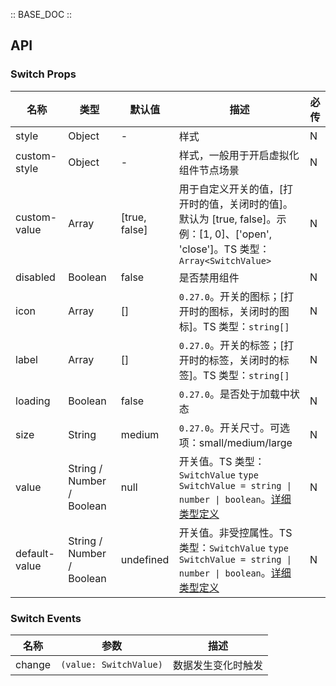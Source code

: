 :: BASE_DOC ::

## API

### Switch Props

名称 | 类型 | 默认值 | 描述 | 必传
-- | -- | -- | -- | --
style | Object | - | 样式 | N
custom-style | Object | - | 样式，一般用于开启虚拟化组件节点场景 | N
custom-value | Array | [true, false] | 用于自定义开关的值，[打开时的值，关闭时的值]。默认为 [true, false]。示例：[1, 0]、['open', 'close']。TS 类型：`Array<SwitchValue>` | N
disabled | Boolean | false | 是否禁用组件 | N
icon | Array | [] | `0.27.0`。开关的图标；[打开时的图标，关闭时的图标]。TS 类型：`string[]` | N
label | Array | [] | `0.27.0`。开关的标签；[打开时的标签，关闭时的标签]。TS 类型：`string[]` | N
loading | Boolean | false | `0.27.0`。是否处于加载中状态 | N
size | String | medium | `0.27.0`。开关尺寸。可选项：small/medium/large | N
value | String / Number / Boolean | null | 开关值。TS 类型：`SwitchValue` `type SwitchValue = string \| number \| boolean`。[详细类型定义](https://github.com/Tencent/tdesign-miniprogram/tree/develop/src/switch/type.ts) | N
default-value | String / Number / Boolean | undefined | 开关值。非受控属性。TS 类型：`SwitchValue` `type SwitchValue = string \| number \| boolean`。[详细类型定义](https://github.com/Tencent/tdesign-miniprogram/tree/develop/src/switch/type.ts) | N

### Switch Events

名称 | 参数 | 描述
-- | -- | --
change | `(value: SwitchValue)` | 数据发生变化时触发
